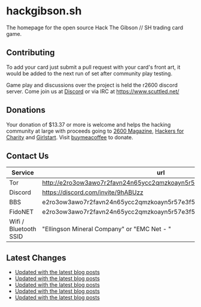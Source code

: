 # hackgibson.sh
The homepage for the open source Hack The Gibson // SH trading card game.


## Contributing

To add your card just submit a pull request with your card's front art, it would be added to the next run of set after community play testing.

Game play and discussions over the project is held the r2600 discord server. Come join us at [Discord](https://discord.com/invite/9hABUzz) or via IRC at https://www.scuttled.net/


## Donations

Your donation of $13.37 or more is welcome and helps the hacking community at large with proceeds going to [2600 Magazine](https://2600.com/), [Hackers for Charity](https://hackersforcharity.org) and [Girlstart](https://girlstart.org).  Visit [buymeacoffee](https://www.buymeacoffee.com/hackgibson.sh) to donate.


## Contact Us

Service | url
-|-
Tor | http://e2ro3ow3awo7r2favn24n65ycc2qmzkoayn5r57e3f56nvjwdcgg32ad.onion
Discord | https://discord.com/invite/9hABUzz
BBS | e2ro3ow3awo7r2favn24n65ycc2qmzkoayn5r57e3f56nvjwdcgg32ad.onion:23
FidoNET | e2ro3ow3awo7r2favn24n65ycc2qmzkoayn5r57e3f56nvjwdcgg32ad.onion:24554
Wifi / Bluetooth SSID | "Ellingson Mineral Company" or "EMC Net - <fidonet address>"

## Latest Changes
<!-- BLOG-POST-LIST:START -->
- [Updated with the latest blog posts](https://github.com/DFW2600/hackgibson.sh/commit/a6fddb2e4e95a7399865cf4e309f8949ee4ece2a)
- [Updated with the latest blog posts](https://github.com/DFW2600/hackgibson.sh/commit/eb0b33cad194dfcfd395563ade2dec3e8f55dc49)
- [Updated with the latest blog posts](https://github.com/DFW2600/hackgibson.sh/commit/2cd46d7ad342efaccfb3a5a7bb163111347ec492)
- [Updated with the latest blog posts](https://github.com/DFW2600/hackgibson.sh/commit/0c67fd23470a123992bc8b5e9e252c96d32c25fa)
- [Updated with the latest blog posts](https://github.com/DFW2600/hackgibson.sh/commit/37183eb6e23d9f638284908aee63a1415987c1d1)
<!-- BLOG-POST-LIST:END -->
